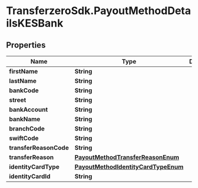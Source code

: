 # TransferzeroSdk.PayoutMethodDetailsKESBank

## Properties
Name | Type | Description | Notes
------------ | ------------- | ------------- | -------------
**firstName** | **String** |  | 
**lastName** | **String** |  | 
**bankCode** | **String** |  | 
**street** | **String** |  | 
**bankAccount** | **String** |  | 
**bankName** | **String** |  | 
**branchCode** | **String** |  | [optional] 
**swiftCode** | **String** |  | 
**transferReasonCode** | **String** |  | [optional] 
**transferReason** | [**PayoutMethodTransferReasonEnum**](PayoutMethodTransferReasonEnum.md) |  | [optional] 
**identityCardType** | [**PayoutMethodIdentityCardTypeEnum**](PayoutMethodIdentityCardTypeEnum.md) |  | 
**identityCardId** | **String** |  | 


